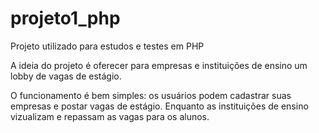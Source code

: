 # projeto1_php
Projeto utilizado para estudos e testes em PHP

A ideia do projeto é oferecer para empresas e instituições de ensino um lobby de vagas de estágio.

O funcionamento é bem simples: os usuários podem cadastrar suas empresas e postar vagas de estágio. 
Enquanto as instituições de ensino vizualizam e repassam as vagas para os alunos.